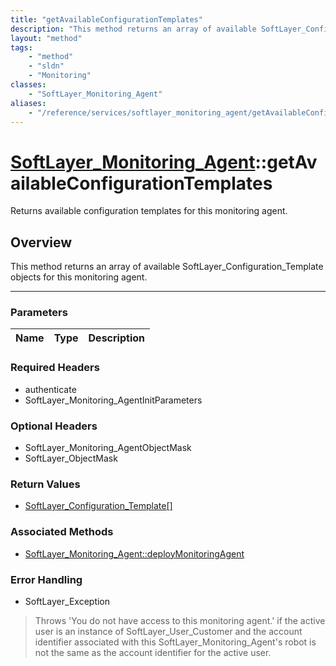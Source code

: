 ```yaml
---
title: "getAvailableConfigurationTemplates"
description: "This method returns an array of available SoftLayer_Configuration_Template objects for this monitoring agent."
layout: "method"
tags:
    - "method"
    - "sldn"
    - "Monitoring"
classes:
    - "SoftLayer_Monitoring_Agent"
aliases:
    - "/reference/services/softlayer_monitoring_agent/getAvailableConfigurationTemplates"
---
```

# [SoftLayer_Monitoring_Agent](/reference/services/SoftLayer_Monitoring_Agent)::getAvailableConfigurationTemplates

Returns available configuration templates for this monitoring agent.


## Overview 
This method returns an array of available SoftLayer_Configuration_Template objects for this monitoring agent. 

-----

### Parameters 
|Name | Type | Description |
| --- | --- | --- |


### Required Headers
* authenticate
* SoftLayer_Monitoring_AgentInitParameters


### Optional Headers
* SoftLayer_Monitoring_AgentObjectMask
* SoftLayer_ObjectMask

### Return Values
* <a href='/reference/datatypes/SoftLayer_Configuration_Template'>SoftLayer_Configuration_Template[] </a>


### Associated Methods

*  [SoftLayer_Monitoring_Agent::deployMonitoringAgent](/reference/services/SoftLayer_Monitoring_Agent/deployMonitoringAgent )



### Error Handling

* SoftLayer_Exception 

> Throws 'You do not have access to this monitoring agent.' if the active user is an instance of SoftLayer_User_Customer and the account identifier associated with this SoftLayer_Monitoring_Agent's robot is not the same as the account identifier for the active user. 



